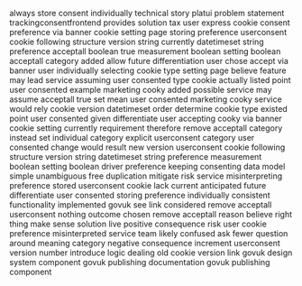 always store consent individually technical story platui problem statement trackingconsentfrontend provides solution tax user express cookie consent preference via banner cookie setting page storing preference userconsent cookie following structure version string currently datetimeset string preference acceptall boolean true measurement boolean setting boolean acceptall category added allow future differentiation user chose accept via banner user individually selecting cookie type setting page believe feature may lead service assuming user consented type cookie actually listed point user consented example marketing cooky added possible service may assume acceptall true set mean user consented marketing cooky service would rely cookie version datetimeset order determine cookie type existed point user consented given differentiate user accepting cooky via banner cookie setting currently requirement therefore remove acceptall category instead set individual category explicit userconsent category user consented change would result new version userconsent cookie following structure version string datetimeset string preference measurement boolean setting boolean driver preference keeping consenting data model simple unambiguous free duplication mitigate risk service misinterpreting preference stored userconsent cookie lack current anticipated future differentiate user consented storing preference individually consistent functionality implemented govuk see link considered remove acceptall userconsent nothing outcome chosen remove acceptall reason believe right thing make sense solution live positive consequence risk user cookie preference misinterpreted service team likely confused ask fewer question around meaning category negative consequence increment userconsent version number introduce logic dealing old cookie version link govuk design system component govuk publishing documentation govuk publishing component